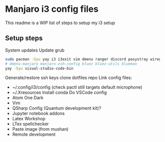 # Manjaro i3 config files

This readme is a WIP list of steps to setup my i3 setup

## Setup steps

System updates
Update grub
```bash
sudo pacman -Syu yay i3 i3exit vim dmenu ranger discord pasystray wireguard-tools network-manager-applet rxvt-unicode base-devel libreoffice feh kdeconnect scrot
# dmenu-manjaro manjaro-zsh-config bluez bluez-utils blueman
yay -Syu visual-studio-code-bin
```
Generate/restore ssh keys
clone dotfiles repo
Link config files:
- ~/.config/i3/config (check pactl still targets default microphone)
- ~/.Xresources
Install conda
Do VSCode config
- Atom One Dark
- Vim
- QSharp Config (Quantum development kit)?
- Jupyter notebook addons
- Latex Workshop
- LTex spellchecker
- Paste image (from mushan)
- Remote development

